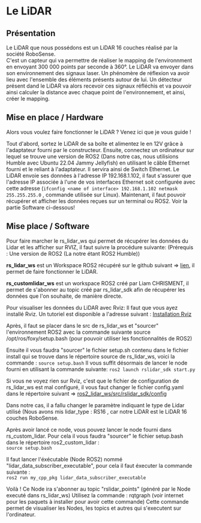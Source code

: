 # Le LiDAR

## Présentation
Le LiDAR que nous possédons est un LiDAR 16 couches réalisé par la société RoboSense.  
C'est un capteur qui va permettre de réaliser le mapping de l'environnment en envoyant 300 000 points par seconde à 360°. Le LiDAR va envoyer dans son environnement des signaux laser. Un phénomère de réflexion va avoir lieu avec l'ensemble des éléments présents autour de lui. Un détecteur présent dand le LiDAR va alors recevoir ces signaux réfléchis et va pouvoir ainsi calculer la distance avec chaque point de l'environnement, et ainsi, créer le mapping.

## Mise en place / Hardware
  
Alors vous voulez faire fonctionner le LiDAR ? Venez ici que je vous guide !

Tout d'abord, sortez le LiDAR de sa boîte et alimentez le en 12V grâce à l'adaptateur fourni par le constructeur.
Ensuite, connectez un ordinateur sur lequel se trouve une version de ROS2 (Dans notre cas, nous utilisions Humble avec Ubuntu 22.04 Jammy Jellyfish) en utilisant le câble Ethernet fourni et le reliant à l'adaptateur. Il servira ainsi de Switch Ethernet.
Le LiDAR envoie ses données à l'adresse IP 192.168.1.102, il faut s'assurer que l'adresse IP associée à l'une de vos interfaces Ethernet soit configurée avec cette adresse (`ifconfig <name of interface> 192.168.1.102 netmask 255.255.255.0` , commande utilisée sur Linux).
Maintenant, il faut pouvoir récupérer et afficher les données reçues sur un terminal ou ROS2. Voir la partie Software ci-dessous!
  
## Mise place / Software
  
Pour faire marcher le rs_lidar_ws qui permet de récupérer les données du Lidar et les afficher sur RVIZ, il faut suivre la procédure suivante:
(Prérequis : Une version de ROS2 (La notre étant ROS2 Humble))
  
__rs_lidar_ws__ est un Workspace ROS2 récupéré sur le github suivant => [lien](https://github.com/RoboSense-LiDAR/rslidar_sdk/blob/main/doc/howto), il permet de faire fonctionner le LiDAR.
  
__rs_customlidar_ws__ est un workspace ROS2 créé par Liam CHRISMENT, il permet de s'abonner au topic créé par rs_lidar_sdk afin de récupérer les données que l'on souhaite, de manière directe.
  
Pour visualiser les données du LiDAR avec Rviz:
Il faut que vous ayez installé Rviz. Un tutoriel est disponible a l'adresse suivant : [Installation Rviz](https://installati.one/install-rviz-ubuntu-22-04/.)
 

Après, il faut se placer dans le src de rs_lidar_ws et "sourcer" l'environnement ROS2 avec la commande suivante source /opt/ros/foxy/setup.bash (pour pouvoir utiliser les fonctionnalités de ROS2)
  
  
Ensuite il vous faudra "sourcer" le fichier setup.sh contenu dans le fichier install qui se trouve dans le répertoire source de rs_lidar_ws, voici la commande : `source setup.bash`
Il vous suffit désormais de lancer le node fourni en utilisant la commande suivante:
`ros2 launch rslidar_sdk start.py`
  
Si vous ne voyez rien sur Rviz, c'est que le fichier de configuration de rs_lidar_ws est mal configuré, il vous faut changer le fichier config.yaml dans le répertoire suivant => [ros2_lidar_ws/src/rslidar_sdk/config](ros2_lidar_ws/src/rslidar_sdk/config)
   
Dans notre cas, il a fallu changer le paramètre indiquant le type de Lidar utilisé (Nous avons mis lidar_type : RS16 , car notre LiDAR est le LiDAR 16 couches RoboSense.

Après avoir lancé ce node, vous pouvez lancer le node fourni dans rs_custom_lidar.
Pour cela il vous faudra "sourcer" le fichier setup.bash dans le répertoire ros2_custom_lidar :  
  `source setup.bash`
  
Il faut lancer l'éxécutable (Node ROS2) nommé "lidar_data_subscriber_executable", pour cela il faut éxecuter la commande suivante :  
  `ros2 run my_cpp_pkg lidar_data_subscriber_executable`
  
Voilà ! Ce Node ira s'abonner au topic "rslidar_points" (généré par le Node executé dans rs_lidar_ws)
Utilisez la commande : rqtgraph (voir internet pour les paquets à installer pour avoir cette commande)
Cette commande permet de visualiser les Nodes, les topics et autres qui s'executent sur l'ordinateur.
  


